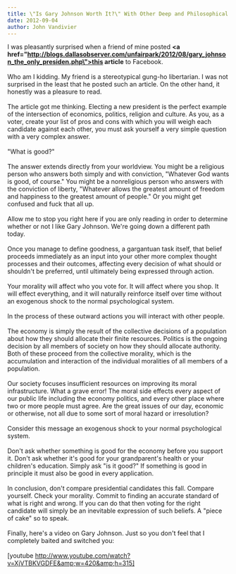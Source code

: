 ```yaml
---
title: \"Is Gary Johnson Worth It?\" With Other Deep and Philosophical Questions.
date: 2012-09-04
author: John Vandivier
---
```




I was pleasantly surprised when a friend of mine posted <b><a href=\"http://blogs.dallasobserver.com/unfairpark/2012/08/gary_johnson_the_only_presiden.php\">this article</a></b> to Facebook.<br /><br />Who am I kidding. My friend is a stereotypical gung-ho libertarian. I was not surprised in the least that he posted such an article. On the other hand, it honestly was a pleasure to read.<br /><br />The article got me thinking. Electing a new president is the perfect example of the intersection of economics, politics, religion and culture. As you, as a voter, create your list of pros and cons with which you will weigh each candidate against each other, you must ask yourself a very simple question with a very complex answer.<br /><br />\"What is good?\"<br /><br />The answer extends directly from your worldview. You might be a religious person who answers both simply and with conviction, \"Whatever God wants is good, of course.\" You might be a nonreligious person who answers with the conviction of liberty, \"Whatever allows the greatest amount of freedom and happiness to the greatest amount of people.\" Or you might get confused and fuck that all up.<br /><br />Allow me to stop you right here if you are only reading in order to determine whether or not I like Gary Johnson. We're going down a different path today.<br /><br />Once you manage to define goodness, a gargantuan task itself, that belief proceeds immediately as an input into your other more complex thought processes and their outcomes, affecting every decision of what should or shouldn't be preferred, until ultimately being expressed through action.<br /><br />Your morality will affect who you vote for. It will affect where you shop. It will effect everything, and it will naturally reinforce itself over time without an exogenous shock to the normal psychological system.<br /><br />In the process of these outward actions you will interact with other people. <br /><br />The economy is simply the result of the collective decisions of a population about how they should allocate their finite resources. Politics is the ongoing decision by all members of society on how they should allocate authority. Both of these proceed from the collective morality, which is the accumulation and interaction of the individual moralities of all members of a population.<br /><br />Our society focuses insufficient resources on improving its moral infrastructure. What a grave error! The moral side effects every aspect of our public life including the economy politics, and every other place where two or more people must agree. Are the great issues of our day, economic or otherwise, not all due to some sort of moral hazard or irresolution?<br /><br />Consider this message an exogenous shock to your normal psychological system.<br /><br />Don't ask whether something is good for the economy before you support it. Don't ask whether it's good for your grandparent's health or your children's education. Simply ask \"is it good?\" If something is good in principle it must also be good in every application.<br /><br />In conclusion, don't compare presidential candidates this fall. Compare yourself. Check your morality. Commit to finding an accurate standard of what is right and wrong. If you can do that then voting for the right candidate will simply be an inevitable expression of such beliefs. A \"piece of cake\" so to speak.<br /><br />Finally, here's a video on Gary Johnson. Just so you don't feel that I completely baited and switched you:<br /><br />[youtube http://www.youtube.com/watch?v=XjVTBKVGDFE&amp;w=420&amp;h=315]